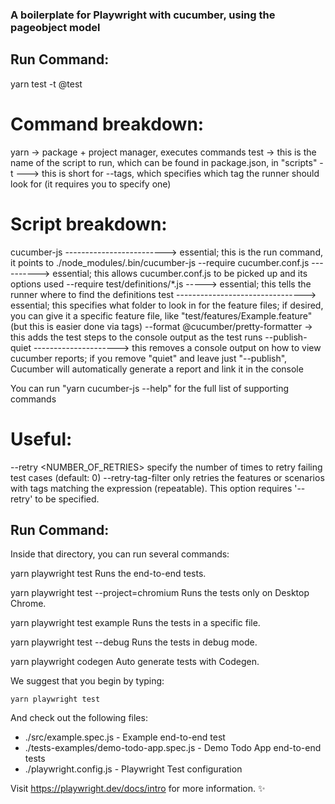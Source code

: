 ### A boilerplate for Playwright with cucumber, using the pageobject model

## Run Command:
yarn test -t @test

# Command breakdown:
yarn -> package + project manager, executes commands
test -> this is the name of the script to run, which can be found in package.json, in "scripts"
-t ---> this is short for --tags, which specifies which tag the runner should look for (it requires you to specify one)

# Script breakdown:
cucumber-js -------------------------> essential; this is the run command, it points to ./node_modules/.bin/cucumber-js
--require cucumber.conf.js ----------> essential; this allows cucumber.conf.js to be picked up and its options used
--require test/definitions/*.js -----> essential; this tells the runner where to find the definitions
test --------------------------------> essential; this specifies what folder to look in for the feature files; if desired, you can give it a specific feature file, like "test/features/Example.feature" (but this is easier done via tags)
--format @cucumber/pretty-formatter -> this adds the test steps to the console output as the test runs
--publish-quiet ---------------------> this removes a console output on how to view cucumber reports; if you remove "quiet" and leave just "--publish", Cucumber will automatically generate a report and link it in the console

You can run "yarn cucumber-js --help" for the full list of supporting commands

# Useful:
--retry <NUMBER_OF_RETRIES>      specify the number of times to retry failing test cases (default: 0)
--retry-tag-filter <EXPRESSION>  only retries the features or scenarios with tags matching the expression (repeatable).
This option requires '--retry' to be specified.

## Run Command:


Inside that directory, you can run several commands:

  yarn playwright test
    Runs the end-to-end tests.

  yarn playwright test --project=chromium
    Runs the tests only on Desktop Chrome.

  yarn playwright test example
    Runs the tests in a specific file.

  yarn playwright test --debug
    Runs the tests in debug mode.

  yarn playwright codegen
    Auto generate tests with Codegen.

We suggest that you begin by typing:

    yarn playwright test

And check out the following files:
  - ./src/example.spec.js - Example end-to-end test
  - ./tests-examples/demo-todo-app.spec.js - Demo Todo App end-to-end tests
  - ./playwright.config.js - Playwright Test configuration

Visit https://playwright.dev/docs/intro for more information. ✨
